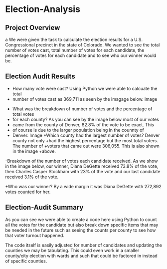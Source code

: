 # Election-Analysis

## Project Overview
a We were given the task to calculate the election results for a U.S.
Congressional precinct in the state of Colorado.  We wanted to see the
total number of votes cast, total number of votes for each candidate,
the percentage of votes for each candidate and to see who our winner 
would be.  

## Election Audit Results

- How many vote were cast? Using Python we were able to calcuate the total
- number of votes cast as 369,711 as seen by the imagage below.
image 
* What was the breakdown of number of votes and the percentage of total votes
* for each county?  As you can see by the image below most of our votes
* came from the county of Denver, 82.8% of the vote to be exact.  This
* of course is due to the larger population being in the counnty of
* Denver.
 Image
+Which county had the largest number of votes?  Denver county not only
+had the highest percentage but the most total voters.  The number of
+voters that came out were 306,055.  This is also shown in the image
+above.

-Breakdown of the number of votes each candidate received.  As we
show in the image below, our winner, Diana DeGette received 73.8% of the 
vote, then Charles Casper Stockham with 23% of the vote and our last 
candidate received 3.1% of the vote.  

+Who was our winner?  By a wide margin it was Diana DeGette with 
272,892 votes counted for her.


## Election-Audit Summary

As you can see we were able to create a code here using Python to
count all the votes for the candidate but also break down specific 
items that may be needed in the future such as seeing the counts
per county to see how that voter turnout happened.  

The code itself is easily adjusted for number of candidates and
updating the counties we may be tabulating.  This could even work
in a smaller county/city election with wards and such that could
be factored in instead of specific counties.  
 
